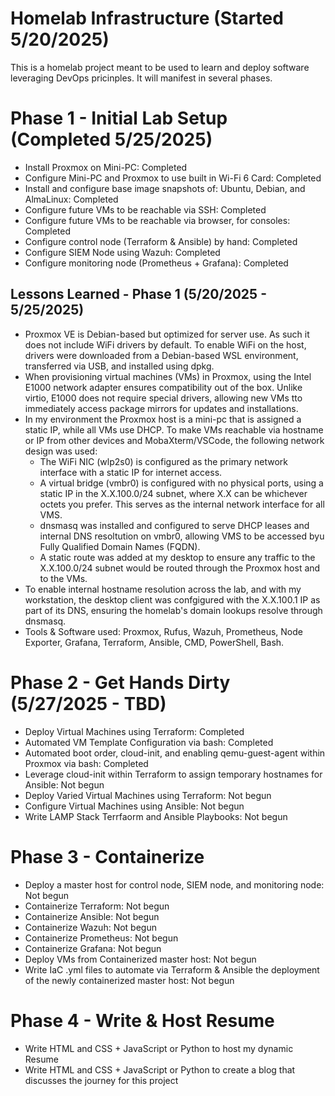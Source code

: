 # Homelab Infrastructure (Started 5/20/2025)
This is a homelab project meant to be used to learn and deploy software leveraging DevOps pricinples. It will manifest in several phases. 

# Phase 1 - Initial Lab Setup (Completed 5/25/2025)
- Install Proxmox on Mini-PC: Completed
- Configure Mini-PC and Proxmox to use built in Wi-Fi 6 Card: Completed
- Install and configure base image snapshots of: Ubuntu, Debian, and AlmaLinux: Completed
- Configure future VMs to be reachable via SSH: Completed
- Configure future VMs to be reachable via browser, for consoles: Completed
- Configure control node (Terraform & Ansible) by hand: Completed
- Configure SIEM Node using Wazuh: Completed
- Configure monitoring node (Prometheus + Grafana): Completed
## Lessons Learned - Phase 1 (5/20/2025 - 5/25/2025)
- Proxmox VE is Debian-based but optimized for server use. As such it does not include WiFi drivers by default. To enable WiFi on the host, drivers were downloaded from a Debian-based WSL environment, transferred via USB, and installed using dpkg.
- When provisioning virtual machines (VMs) in Proxmox, using the Intel E1000 network adapter ensures compatibility out of the box. Unlike virtio, E1000 does not require special drivers, allowing new VMs tto immediately access package mirrors for updates and installations.
- In my environment the Proxmox host is a mini-pc that is assigned a static IP, while all VMs use DHCP. To make VMs reachable via hostname or IP from other devices and MobaXterm/VSCode, the following network design was used:
    - The WiFi NIC (wlp2s0) is configured as the primary network interface with a static IP for internet access.
    - A virtual bridge (vmbr0) is configured with no physical ports, using a static IP in the X.X.100.0/24 subnet, where X.X can be whichever octets you prefer. This serves as the internal network interface for all VMS.
    - dnsmasq was installed and configured to serve DHCP leases and internal DNS resoltution on vmbr0, allowing VMS to be accessed byu Fully Qualified Domain Names (FQDN).
    - A static route was added at my desktop to ensure any traffic to the X.X.100.0/24 subnet would be routed through the Proxmox host and to the VMs.
- To enable internal hostname resolution across the lab, and with my workstation, the desktop client was confgigured with the X.X.100.1 IP as part of its DNS, ensuring the homelab's domain lookups resolve through dnsmasq.
- Tools & Software used: Proxmox, Rufus, Wazuh, Prometheus, Node Exporter, Grafana, Terraform, Ansible, CMD, PowerShell, Bash.
# Phase 2 - Get Hands Dirty (5/27/2025 - TBD)
- Deploy Virtual Machines using Terraform: Completed
- Automated VM Template Configuration via bash: Completed
- Automated boot order, cloud-init, and enabling qemu-guest-agent within Proxmox via bash: Completed
- Leverage cloud-init within Terraform to assign temporary hostnames for Ansible: Not begun
- Deploy Varied Virtual Machines using Terraform: Not begun
- Configure Virtual Machines using Ansible: Not begun
- Write LAMP Stack Terrfaorm and Ansible Playbooks: Not begun
# Phase 3 - Containerize
- Deploy a master host for control node, SIEM node, and monitoring node: Not begun
- Containerize Terraform: Not begun
- Containerize Ansible: Not begun
- Containerize Wazuh: Not begun
- Containerize Prometheus: Not begun
- Containerize Grafana: Not begun
- Deploy VMs from Containerized master host: Not begun
- Write IaC .yml files to automate via Terraform & Ansible the deployment of the newly containerized master host: Not begun
# Phase 4 - Write & Host Resume
- Write HTML and CSS + JavaScript or Python to host my dynamic Resume
- Write HTML and CSS + JavaScript or Python to create a blog that discusses the journey for this project